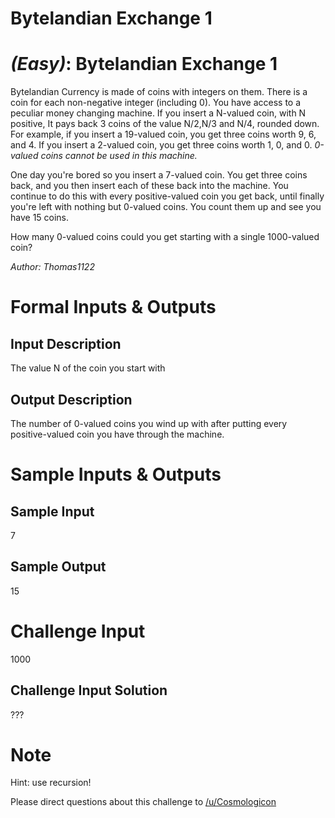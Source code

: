 # Bytelandian Exchange 1
<div class="md"><h1><a href="#EasyIcon"></a> <em>(Easy)</em>: Bytelandian Exchange 1</h1>
<p>Bytelandian Currency is made of coins with integers on them. There is a coin for each non-negative integer (including 0). You have access to a peculiar money changing machine. If you insert a N-valued coin, with N positive, It pays back 3 coins of the value N/2,N/3 and N/4, rounded down. For example, if you insert a 19-valued coin, you get three coins worth 9, 6, and 4. If you insert a 2-valued coin, you get three coins worth 1, 0, and 0. <em>0-valued coins cannot be used in this machine.</em></p>
<p>One day you're bored so you insert a 7-valued coin. You get three coins back, and you then insert each of these back into the machine. You continue to do this with every positive-valued coin you get back, until finally you're left with nothing but 0-valued coins. You count them up and see you have 15 coins.</p>
<p>How many 0-valued coins could you get starting with a single 1000-valued coin?</p>
<p><em>Author: Thomas1122</em></p>
<h1>Formal Inputs &amp; Outputs</h1>
<h2>Input Description</h2>
<p>The value N of the coin you start with</p>
<h2>Output Description</h2>
<p>The number of 0-valued coins you wind up with after putting every positive-valued coin you have through the machine.</p>
<h1>Sample Inputs &amp; Outputs</h1>
<h2>Sample Input</h2>
<p>7</p>
<h2>Sample Output</h2>
<p>15</p>
<h1>Challenge Input</h1>
<p>1000</p>
<h2>Challenge Input Solution</h2>
<p>???</p>
<h1>Note</h1>
<p>Hint: use recursion!</p>
<p>Please direct questions about this challenge to <a href="/u/Cosmologicon">/u/Cosmologicon</a></p>
</div>
